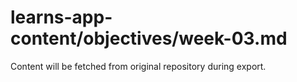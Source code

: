 # learns-app-content/objectives/week-03.md

Content will be fetched from original repository during export.